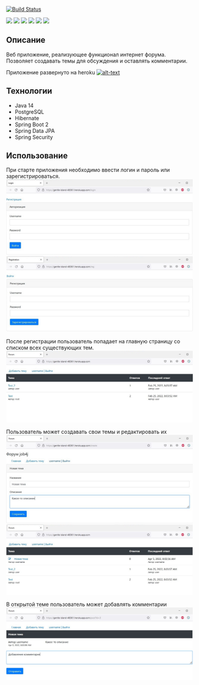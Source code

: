[![Build Status](https://app.travis-ci.com/Xazeq/job4j_forum.svg?branch=master)](https://app.travis-ci.com/Xazeq/job4j_forum)


![](https://img.shields.io/badge/Maven-=_3-red)
![](https://img.shields.io/badge/Java-=_14-orange)
![](https://img.shields.io/badge/Spring-=_5-darkorange)
![](https://img.shields.io/badge/PostgerSQL-=_9-blue)
![](https://img.shields.io/badge/Hibernate-59666C)
![](https://img.shields.io/badge/Checkstyle-lightgrey)

## Описание
Веб приложение, реализующее функционал интернет форума. Позволяет создавать темы для обсуждения и оставлять комментарии. 

Приложение развернуто на heroku [![alt-text](https://img.shields.io/badge/-heroku-283e4a?style=flat&logo=heroku&logoColor=white)](https://gentle-island-48361.herokuapp.com/)

## Технологии
* Java 14
* PostgreSQL
* Hibernate
* Spring Boot 2
* Spring Data JPA
* Spring Security

## Использование
При старте приложения необходимо ввести логин и пароль или зарегистрироваться.
![ScreenShot](images/1.JPG)
![ScreenShot](images/2.JPG)

После регистрации пользователь попадает на главную страницу со списком всех существующих тем.
![ScreenShot](images/3.JPG)

Пользователь может создавать свои темы и редактировать их
![ScreenShot](images/4.JPG)
![ScreenShot](images/5.JPG)

В открытой теме пользователь может добавлять комментарии
![ScreenShot](images/6.JPG)

